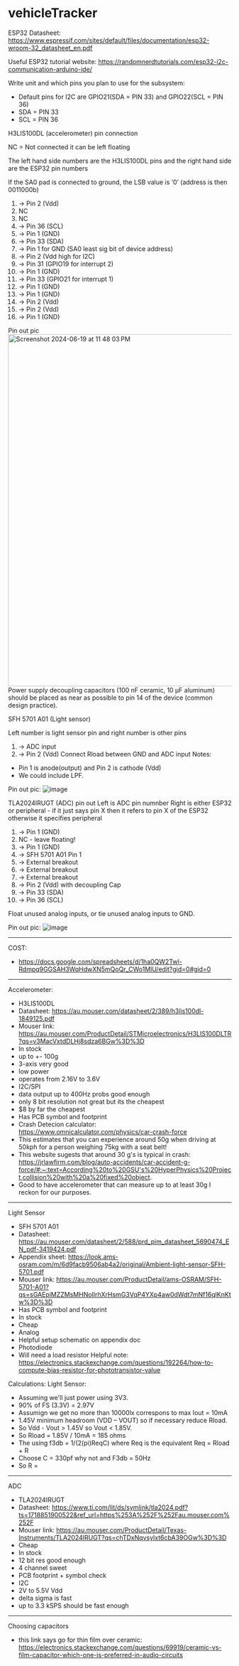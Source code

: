 # vehicleTracker

ESP32 Datasheet: https://www.espressif.com/sites/default/files/documentation/esp32-wroom-32_datasheet_en.pdf

Useful ESP32 tutorial website: https://randomnerdtutorials.com/esp32-i2c-communication-arduino-ide/

Write unit and which pins you plan to use for the subsystem:
- Default pins for I2C are GPIO21(SDA = PIN 33) and GPIO22(SCL = PIN 36)
- SDA = PIN 33
- SCL = PIN 36

H3LIS100DL (accelerometer) pin connection

NC = Not connected it can be left floating

The left hand side numbers are the H3LIS100DL pins and the right hand side are the ESP32 pin numbers

If the SA0 pad is connected to ground, the LSB value is ‘0’ (address is then 0011000b)

1. -> Pin 2 (Vdd)
2. NC
3. NC
4. -> Pin 36 (SCL)
5. -> Pin 1 (GND)
6. -> Pin 33 (SDA)
7. -> Pin 1 for GND (SA0 least sig bit of device address)
8. -> Pin 2 (Vdd high for I2C)
9. -> Pin 31 (GPIO19 for interrupt 2)
10. -> Pin 1 (GND)
11. -> Pin 33 (GPIO21 for interrupt 1)
12. -> Pin 1 (GND)
13. -> Pin 1 (GND)
14. -> Pin 2 (Vdd)
15. -> Pin 2 (Vdd)
16. -> Pin 1 (GND)

Pin out pic
<img width="792" alt="Screenshot 2024-06-19 at 11 48 03 PM" src="https://github.com/joshuarythomas/vehicleTracker/assets/68773192/d6efaf53-195d-4c3f-9733-72af7ba70f9d">
Power supply decoupling capacitors (100 nF ceramic, 10 μF aluminum) should be placed as near as possible to pin 14 of the device (common design practice).

SFH 5701 A01 (Light sensor)

Left number is light sensor pin and right number is other pins
1. -> ADC input
2. -> Pin 2 (Vdd)
Connect Rload between GND and ADC input
Notes:
- Pin 1 is anode(output) and Pin 2 is cathode (Vdd)
- We could include LPF.

Pin out pic:
![image](https://github.com/joshuarythomas/vehicleTracker/assets/68773192/1149a803-13f7-4a12-92c1-72cc0ad02fb9)


TLA2024IRUGT (ADC) pin out
Left is ADC pin numnber
Right is either ESP32 or peripheral - if it just says pin X then it refers to pin X of the ESP32 otherwise it specifies peripheral
1. -> Pin 1 (GND)
2. NC - leave floating!
3. -> Pin 1 (GND)
4. -> SFH 5701 A01 Pin 1 
5. -> External breakout
6. -> External breakout
7. -> External breakout
8. -> Pin 2 (Vdd) with decoupling Cap
9. -> Pin 33 (SDA)
10. -> Pin 36 (SCL)

Float unused analog inputs, or tie unused analog inputs to GND.

Pin out pic:
![image](https://github.com/joshuarythomas/vehicleTracker/assets/68773192/6d40b782-5c36-4a83-b890-f431cd2af26b)


--------------------------------------------------------------------------------------------------------------------------------------------------------------------------

COST:
- https://docs.google.com/spreadsheets/d/1ha0QW2Twl-Rdmpq9GGSAH3WqHdwXN5mQoQr_CWo1MlU/edit?gid=0#gid=0

--------------------------------------------------------------------------------------------------------------------------------------------------------------------------

Accelerometer:
- H3LIS100DL
- Datasheet: https://au.mouser.com/datasheet/2/389/h3lis100dl-1849125.pdf
- Mouser link: https://au.mouser.com/ProductDetail/STMicroelectronics/H3LIS100DLTR?qs=v3MacVxtdDLHj8sdza6BGw%3D%3D
- In stock
- up to +- 100g
- 3-axis very good
- low power
- operates from 2.16V to 3.6V
- I2C/SPI
- data output up to 400Hz probs good enough
- only 8 bit resolution not great but its the cheapest
- $8 by far the cheapest
- Has PCB symbol and footprint
- Crash Detecion calculator: https://www.omnicalculator.com/physics/car-crash-force
- This estimates that you can experience around 50g when driving at 50kph for a person weighing 75kg with a seat belt!
- This website sugests that around 30 g's is typical in crash: https://jrlawfirm.com/blog/auto-accidents/car-accident-g-force/#:~:text=According%20to%20GSU's%20HyperPhysics%20Project,collision%20with%20a%20fixed%20object.
- Good to have accelerometer that can measure up to at least 30g I reckon for our purposes.


--------------------------------------------------------------------------------------------------------------------------------------------------------------------------

Light Sensor
- SFH 5701 A01
- Datasheet: https://au.mouser.com/datasheet/2/588/prd_pim_datasheet_5690474_EN_pdf-3419424.pdf
- Appendix sheet: https://look.ams-osram.com/m/6d9facb9506ab4a2/original/Ambient-light-sensor-SFH-5701.pdf
- Mouser link: https://au.mouser.com/ProductDetail/ams-OSRAM/SFH-5701-A01?qs=sGAEpiMZZMsMHNolIrhXrHsmG3VqP4YXp4aw0dWdt7mNf16qlKnKtw%3D%3D
- Has PCB symbol and footprint
- In stock
- Cheap
- Analog
- Helpful setup schematic on appendix doc
- Photodiode
- Will need a load resistor
Helpful note: https://electronics.stackexchange.com/questions/192264/how-to-compute-bias-resistor-for-phototransistor-value

Calculations: Light Sensor:
- Assuming we'll just power using 3V3.
- 90% of FS (3.3V) = 2.97V
- Assumign we get no more than 10000lx correspons to max Iout = 10mA
- 1.45V minimum headroom (VDD – VOUT) so if necessary reduce Rload.
- So Vdd - Vout > 1.45V so Vout < 1.85V.
- So Rload = 1.85V / 10mA = 185 ohms
- The using f3db = 1/(2(pi)ReqC) where Req is the equivalent Req = Rload + R
- Choose C = 330pf why not and F3db = 50Hz
- So R = 

--------------------------------------------------------------------------------------------------------------------------------------------------------------------------

ADC
- TLA2024IRUGT
- Datasheet: https://www.ti.com/lit/ds/symlink/tla2024.pdf?ts=1718851900522&ref_url=https%253A%252F%252Fau.mouser.com%252F
- Mouser link: https://au.mouser.com/ProductDetail/Texas-Instruments/TLA2024IRUGT?qs=chTDxNqvsylxt6cbA39OGw%3D%3D
- Cheap
- In stock
- 12 bit res good enough
- 4 channel sweet
- PCB footprint + symbol check
- I2C
- 2V to 5.5V Vdd
- delta sigma is fast
- up to 3.3 kSPS should be fast enough


--------------------------------------------------------------------------------------------------------------------------------------------------------------------------

Choosing capacitors
- this link says go for thin film over ceramic: https://electronics.stackexchange.com/questions/69919/ceramic-vs-film-capacitor-which-one-is-preferred-in-audio-circuits

